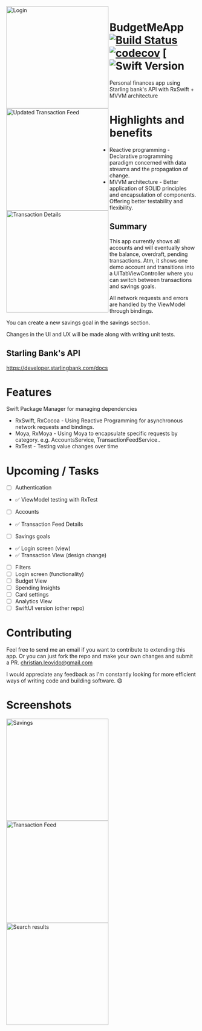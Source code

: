 <img alt="Login" src="https://user-images.githubusercontent.com/18484997/78169655-a2bdbe00-7449-11ea-9dfb-60f3e708f36b.png" width=270 align=left>
<img alt="Updated Transaction Feed" src="https://user-images.githubusercontent.com/18484997/78266111-3d2b0980-74fd-11ea-925d-9013a4856bc3.png" width=270 align=left>
<img alt="Transaction Details" src="https://user-images.githubusercontent.com/18484997/77860695-6d765d80-7208-11ea-919d-56459150ce16.png" width=270 align=left>


# BudgetMeApp [![Build Status](https://travis-ci.org/kuriishu27/BudgetMeApp.svg?branch=master)](https://travis-ci.org/kuriishu27/BudgetMeApp)  [![codecov](https://codecov.io/gh/kuriishu27/BudgetMeApp/branch/master/graph/badge.svg)](https://codecov.io/gh/kuriishu27/BudgetMeApp) [![Swift Version](https://img.shields.io/badge/Swift-5.0-F16D39.svg?style=flat)


Personal finances app using Starling bank's API with RxSwift + MVVM architecture

# Highlights and benefits
- Reactive programming - Declarative programming paradigm concerned with data streams and the propagation of change.
- MVVM architecture - Better application of SOLID principles and encapsulation of components. Offering better testability and flexibility.

## Summary
This app currently shows all accounts and will eventually show the balance, overdraft, pending transactions.
Atm, it shows one demo account and transitions into a UITabViewController where you can switch between transactions and savings goals.

All network requests and errors are handled by the ViewModel through bindings.

You can create a new savings goal in the savings section.

Changes in the UI and UX will be made along with writing unit tests.

## Starling Bank's API
https://developer.starlingbank.com/docs


# Features

Swift Package Manager for managing dependencies
- RxSwift, RxCocoa - 
Using Reactive Programming for asynchronous network requests and bindings.
- Moya, RxMoya - 
Using Moya to encapsulate specific requests by category. e.g. AccountsService, TransactionFeedService..
- RxTest - Testing value changes over time

# Upcoming / Tasks
- [ ] Authentication
- ✅ ViewModel testing with RxTest
- [ ] Accounts
- ✅ Transaction Feed Details
- [ ] Savings goals
- ✅ Login screen (view)
- ✅ Transaction View (design change)
- [ ] Filters
- [ ] Login screen (functionality)
- [ ] Budget View
- [ ] Spending Insights
- [ ] Card settings
- [ ] Analytics View
- [ ] SwiftUI version (other repo)

# Contributing
Feel free to send me an email if you want to contribute to extending this app. Or you can just fork the repo and make your own changes and submit a PR. 
christian.leovido@gmail.com

I would appreciate any feedback as I'm constantly looking for more efficient ways of writing code and building software. 😄

# Screenshots
<img alt="Savings" src="https://user-images.githubusercontent.com/18484997/77860828-3d7b8a00-7209-11ea-813a-18e7114bc892.png" width=270 align=left>
<img alt="Transaction Feed" src="https://user-images.githubusercontent.com/18484997/77860702-723b1180-7208-11ea-907e-f0e8704bed20.png" width=270 align=left>
<img alt="Search results" src="https://user-images.githubusercontent.com/18484997/78168715-5756e000-7448-11ea-8a63-5a74bace85a5.png" width=270 align=center>
